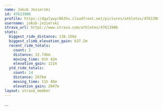 ```yaml
---
name: Jakub Jezierski
id: 47613906
profile: https://dgalywyr863hv.cloudfront.net/pictures/athletes/47613906/14681924/1/large.jpg
username: jakub-jezierski
strava_url: https://www.strava.com/athletes/47613906
stats:
  biggest_ride_distance: 138.15km
  biggest_climb_elevation_gain: 637.2m
  recent_ride_totals:
    count: 2
    distance: 32.74km
    moving_time: 01h 42m
    elevation_gain: 121m
  ytd_ride_totals:
    count: 14
    distance: 267km
    moving_time: 11h 46m
    elevation_gain: 2047m
layout: strava_member
--- 
```

...
